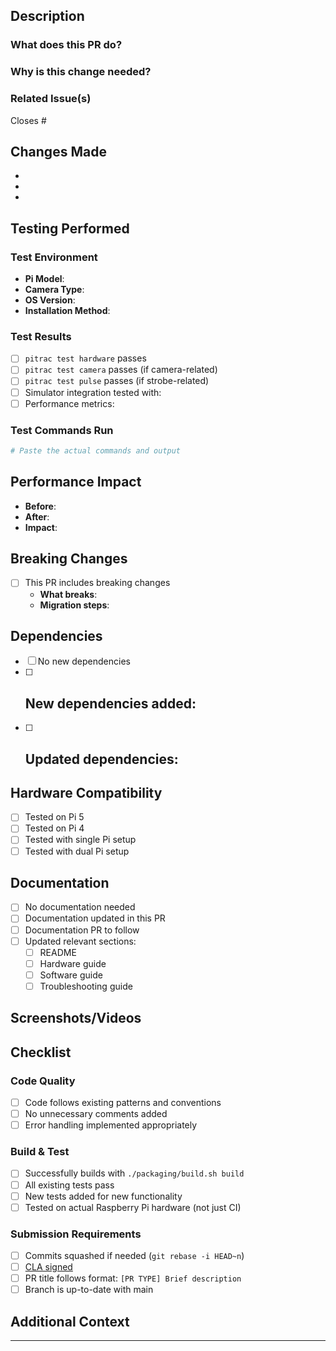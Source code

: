 ## Description
<!-- Provide a clear and concise description of your changes -->

### What does this PR do?


### Why is this change needed?


### Related Issue(s)
<!-- Link to issues this PR addresses -->
Closes #

## Changes Made
<!-- List the specific changes in bullet points -->
- 
- 
- 

## Testing Performed

### Test Environment
- **Pi Model**: <!-- Pi 5 8GB / Pi 4 4GB / etc -->
- **Camera Type**: <!-- Pi GS / Innomaker / etc -->
- **OS Version**: <!-- Bookworm 64-bit / etc -->
- **Installation Method**: <!-- Source / APT / Docker -->

### Test Results
<!-- Describe testing performed and results -->
- [ ] `pitrac test hardware` passes
- [ ] `pitrac test camera` passes (if camera-related)
- [ ] `pitrac test pulse` passes (if strobe-related)
- [ ] Simulator integration tested with: <!-- GSPro / E6 / etc -->
- [ ] Performance metrics: <!-- FPS, latency, accuracy if relevant -->

### Test Commands Run
```bash
# Paste the actual commands and output
```

## Performance Impact
<!-- For performance-related changes -->
- **Before**: <!-- Metrics before change -->
- **After**: <!-- Metrics after change -->
- **Impact**: <!-- Positive/Negative/Neutral -->

## Breaking Changes
<!-- List any breaking changes and migration steps -->
- [ ] This PR includes breaking changes
  - **What breaks**:
  - **Migration steps**:

## Dependencies
<!-- List any new dependencies or version changes -->
- [ ] No new dependencies
- [ ] New dependencies added:
  - 
- [ ] Updated dependencies:
  -

## Hardware Compatibility
<!-- For hardware-related changes -->
- [ ] Tested on Pi 5
- [ ] Tested on Pi 4
- [ ] Tested with single Pi setup
- [ ] Tested with dual Pi setup

## Documentation
<!-- Documentation changes needed -->
- [ ] No documentation needed
- [ ] Documentation updated in this PR
- [ ] Documentation PR to follow
- [ ] Updated relevant sections:
  - [ ] README
  - [ ] Hardware guide
  - [ ] Software guide
  - [ ] Troubleshooting guide

## Screenshots/Videos
<!-- If applicable, add screenshots or videos demonstrating the change -->


## Checklist

### Code Quality
- [ ] Code follows existing patterns and conventions
- [ ] No unnecessary comments added
- [ ] Error handling implemented appropriately

### Build & Test
- [ ] Successfully builds with `./packaging/build.sh build`
- [ ] All existing tests pass
- [ ] New tests added for new functionality
- [ ] Tested on actual Raspberry Pi hardware (not just CI)

### Submission Requirements
- [ ] Commits squashed if needed (`git rebase -i HEAD~n`)
- [ ] [CLA signed](https://gist.github.com/jamespilgrim/e6996a438adc0919ebbe70561efbb600)
- [ ] PR title follows format: `[PR TYPE] Brief description`
- [ ] Branch is up-to-date with main

## Additional Context
<!-- Any additional information that reviewers should know -->

---
<!-- 
Thank you for contributing to PiTrac! 🏌️ 
Join our Discord for help: https://discord.gg/vGuyAAxXJH
-->